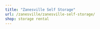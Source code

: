 ```yaml
---
title: "Zanesville Self Storage"
url: /zanesville/zanesville-self-storage/
shop: storage rental
---
```


